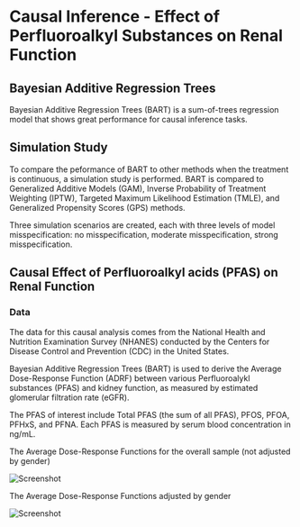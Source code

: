 # Causal Inference - Effect of Perfluoroalkyl Substances on Renal Function
## Bayesian Additive Regression Trees
Bayesian Additive Regression Trees (BART) is a sum-of-trees regression model that shows great performance for causal inference tasks.

## Simulation Study
To compare the peformance of BART to other methods when the treatment is continuous, a simulation study is performed. BART is compared to Generalized Additive Models (GAM), Inverse Probability of Treatment Weighting (IPTW), Targeted Maximum Likelihood Estimation (TMLE), and Generalized Propensity Scores (GPS) methods. 

Three simulation scenarios are created, each with three levels of model misspecification: no misspecification, moderate misspecification, strong misspecification.

## Causal Effect of Perfluoroalkyl acids (PFAS) on Renal Function
### Data
The data for this causal analysis comes from the National Health and Nutrition Examination Survey (NHANES) conducted by the Centers for Disease Control and Prevention (CDC) in the United States.

Bayesian Additive Regression Trees (BART) is used to derive the Average Dose-Response Function (ADRF) between various Perfluoroalykl substances (PFAS) and kidney function, as measured by estimated glomerular filtration rate (eGFR). 

The PFAS of interest include Total PFAS (the sum of all PFAS), PFOS, PFOA, PFHxS, and PFNA. Each PFAS is measured by serum blood concentration in ng/mL.

The Average Dose-Response Functions for the overall sample (not adjusted by gender)

![Screenshot](https://i.imgur.com/ByXWNKE.png)

The Average Dose-Response Functions adjusted by gender

![Screenshot](https://i.imgur.com/zRXuPhF.png)
